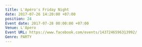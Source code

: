 ```yaml
---
title: L'Apéro's Friday Night
date: 2017-07-26 14:20:00 +07:00
position: 24
Event date: 2017-07-28 00:00:00 +07:00
Venue: L'Apero
Event URL: https://www.facebook.com/events/1437246596313992/
Genre: PARTY
---
```


